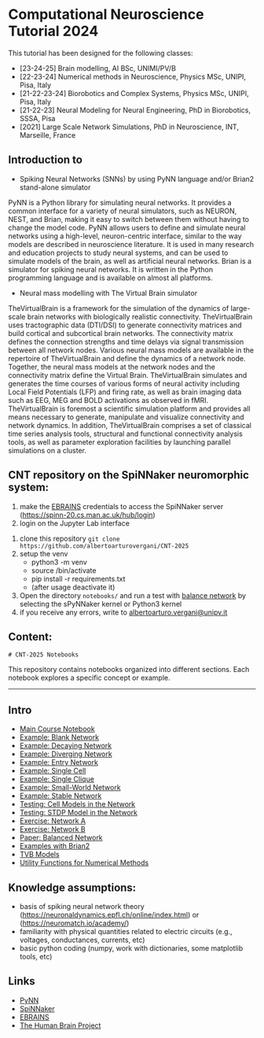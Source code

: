 # Computational Neuroscience Tutorial 2024
This tutorial has been designed for the following classes:

- [23-24-25] Brain modelling, AI BSc, UNIMI/PV/B
- [22-23-24] Numerical methods in Neuroscience, Physics MSc, UNIPI, Pisa, Italy
- [21-22-23-24] Biorobotics and Complex Systems, Physics MSc, UNIPI, Pisa, Italy
- [21-22-23] Neural Modeling for Neural Engineering, PhD in Biorobotics, SSSA, Pisa
- [2021] Large Scale Network Simulations, PhD in Neuroscience, INT, Marseille, France

## Introduction to

- Spiking Neural Networks (SNNs) by using PyNN language and/or Brian2 stand-alone simulator

PyNN is a Python library for simulating neural networks. It provides a common interface for a variety of neural simulators, such as NEURON, NEST, and Brian, making it easy to switch between them without having to change the model code. PyNN allows users to define and simulate neural networks using a high-level, neuron-centric interface, similar to the way models are described in neuroscience literature. It is used in many research and education projects to study neural systems, and can be used to simulate models of the brain, as well as artificial neural networks. Brian is a simulator for spiking neural networks. It is written in the Python programming language and is available on almost all platforms. 

- Neural mass modelling with The Virtual Brain simulator 

TheVirtualBrain is a framework for the simulation of the dynamics of large-scale brain networks with biologically realistic connectivity. TheVirtualBrain uses tractographic data (DTI/DSI) to generate connectivity matrices and build cortical and subcortical brain networks. The connectivity matrix defines the connection strengths and time delays via signal transmission between all network nodes. Various neural mass models are available in the repertoire of TheVirtualBrain and define the dynamics of a network node. Together, the neural mass models at the network nodes and the connectivity matrix define the Virtual Brain. TheVirtualBrain simulates and generates the time courses of various forms of neural activity including Local Field Potentials (LFP) and firing rate, as well as brain imaging data such as EEG, MEG and BOLD activations as observed in fMRI. TheVirtualBrain is foremost a scientific simulation platform and provides all means necessary to generate, manipulate and visualize connectivity and network dynamics. In addition, TheVirtualBrain comprises a set of classical time series analysis tools, structural and functional connectivity analysis tools, as well as parameter exploration facilities by launching parallel simulations on a cluster.

## CNT repository on the SpiNNaker neuromorphic system:

1. make the [EBRAINS](https://www.ebrains.eu/news-and-events/addressing-the-mental-health-crisis-with-personalised-treatment-the-launch-of-the-virtual-brain-twin-project?_cldee=z3bx-t-X2WwYH_Ns69VC9kWyaW8VAwaVjMyz-P_vECfCWAdUYljKJvU80RoorvbIqKFnJHI0gre1ubrl7O-BVA&recipientid=contact-48c6764f990ded1182e40022489c5256-e666155866e2475f9b116c5c1ab32fb0&esid=b2e9e86d-e4e2-ee11-904c-002248a43fb1) credentials to access the SpiNNaker server (https://spinn-20.cs.man.ac.uk/hub/login)
1. login on the Jupyter Lab interface

<!-- 1. install [brian2](https://brian2.readthedocs.io/en/stable/index.html) simulator `pip install brain2`
1. install [PyNN](http://neuralensemble.org/docs/PyNN/installation.html) module `pip install PyNN`
1. install [TVB](https://github.com/the-virtual-brain/tvb-root/tree/master) module `pip install tvb-library tvb-framework`-->

1. clone this repository `git clone https://github.com/albertoarturovergani/CNT-2025`
1. setup the venv
    - python3 -m venv <name>
    - source <name>/bin/activate
    - pip install -r requirements.txt
    - (after usage deactivate it)
1. Open the directory `notebooks/` and run a test with [balance network](notebooks/intro/paper_balance-network.ipynb) by selecting the sPyNNaker kernel or Python3 kernel
1. if you receive any errors, write to albertoarturo.vergani@unipv.it

## Content:

    # CNT-2025 Notebooks

This repository contains notebooks organized into different sections. Each notebook explores a specific concept or example.

---

## Intro
- [Main Course Notebook](notebooks/intro/CNT_notebook.ipynb)
- [Example: Blank Network](notebooks/intro/eg_blank-network.ipynb)
- [Example: Decaying Network](notebooks/intro/eg_decaying-network.ipynb)
- [Example: Diverging Network](notebooks/intro/eg_diverging-network.ipynb)
- [Example: Entry Network](notebooks/intro/eg_entry-network.ipynb)
- [Example: Single Cell](notebooks/intro/eg_single-cell.ipynb)
- [Example: Single Clique](notebooks/intro/eg_single-clique.ipynb)
- [Example: Small-World Network](notebooks/intro/eg_small-world-network.ipynb)
- [Example: Stable Network](notebooks/intro/eg_stable-network.ipynb)
- [Testing: Cell Models in the Network](notebooks/intro/eg_testing-cell-models-network.ipynb)
- [Testing: STDP Model in the Network](notebooks/intro/eg_testing-STDP-model-network.ipynb)
- [Exercise: Network A](notebooks/intro/ex_network_A.ipynb)
- [Exercise: Network B](notebooks/intro/ex_network_B.ipynb)
- [Paper: Balanced Network](notebooks/intro/paper_balance-network.ipynb)
- [Examples with Brian2](notebooks/numerical-methods/brian2/)
- [TVB Models](notebooks/numerical-methods/TVB/)
- [Utility Functions for Numerical Methods](notebooks/numerical-methods/utils.py)


## Knowledge assumptions: 

- basis of spiking neural network theory (https://neuronaldynamics.epfl.ch/online/index.html) or (https://neuromatch.io/academy/)
- familiarity with physical quantities related to electric circuits (e.g., voltages, conductances, currents, etc)
- basic python coding (numpy, work with dictionaries, some matplotlib tools, etc)

## Links
- [PyNN](http://neuralensemble.org/docs/PyNN/index.html)
- [SpiNNaker](http://apt.cs.manchester.ac.uk/projects/SpiNNaker/)
- [EBRAINS](https://ebrains.eu/)
- [The Human Brain Project](https://www.humanbrainproject.eu/en/)

